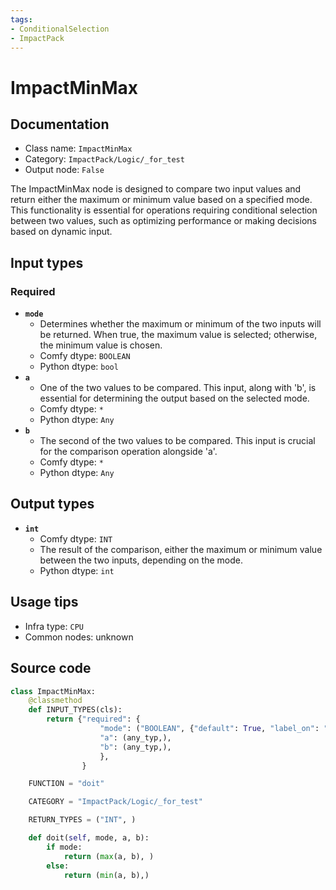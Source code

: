 ```yaml
---
tags:
- ConditionalSelection
- ImpactPack
---
```


# ImpactMinMax
## Documentation
- Class name: `ImpactMinMax`
- Category: `ImpactPack/Logic/_for_test`
- Output node: `False`

The ImpactMinMax node is designed to compare two input values and return either the maximum or minimum value based on a specified mode. This functionality is essential for operations requiring conditional selection between two values, such as optimizing performance or making decisions based on dynamic input.
## Input types
### Required
- **`mode`**
    - Determines whether the maximum or minimum of the two inputs will be returned. When true, the maximum value is selected; otherwise, the minimum value is chosen.
    - Comfy dtype: `BOOLEAN`
    - Python dtype: `bool`
- **`a`**
    - One of the two values to be compared. This input, along with 'b', is essential for determining the output based on the selected mode.
    - Comfy dtype: `*`
    - Python dtype: `Any`
- **`b`**
    - The second of the two values to be compared. This input is crucial for the comparison operation alongside 'a'.
    - Comfy dtype: `*`
    - Python dtype: `Any`
## Output types
- **`int`**
    - Comfy dtype: `INT`
    - The result of the comparison, either the maximum or minimum value between the two inputs, depending on the mode.
    - Python dtype: `int`
## Usage tips
- Infra type: `CPU`
- Common nodes: unknown


## Source code
```python
class ImpactMinMax:
    @classmethod
    def INPUT_TYPES(cls):
        return {"required": {
                    "mode": ("BOOLEAN", {"default": True, "label_on": "max", "label_off": "min"}),
                    "a": (any_typ,),
                    "b": (any_typ,),
                    },
                }

    FUNCTION = "doit"

    CATEGORY = "ImpactPack/Logic/_for_test"

    RETURN_TYPES = ("INT", )

    def doit(self, mode, a, b):
        if mode:
            return (max(a, b), )
        else:
            return (min(a, b),)

```
